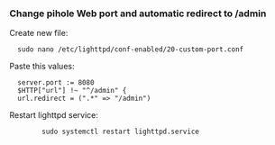 ### Change pihole Web port and automatic redirect to /admin 

Create new file:

      sudo nano /etc/lighttpd/conf-enabled/20-custom-port.conf
Paste this values:

      server.port := 8080
      $HTTP["url"] !~ "^/admin" {
      url.redirect = (".*" => "/admin")


Restart lighttpd service:

            sudo systemctl restart lighttpd.service
      
